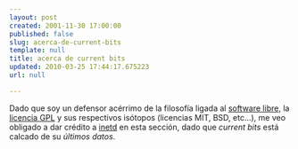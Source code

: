 ```yaml
---
layout: post
created: 2001-11-30 17:00:00
published: false
slug: acerca-de-current-bits
template: null
title: acerca de current bits
updated: 2010-03-25 17:44:17.675223
url: null

---
```


Dado que soy un defensor acérrimo de la filosofía ligada al <a href='http://www.gnu.org/philosophy/free-sw.es.html'>software libre</a>, la <a href='http://www.es.gnu.org/Licencias/gples.html'>licencia GPL</a> y sus respectivos isótopos (licencias MIT, BSD, etc...), me veo obligado a dar crédito a <a href='http://www.lifefromthenet.com'>inetd</a> en esta sección, dado que <i>current bits</i> está calcado de su <i>últimos datos</i>.

